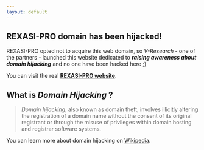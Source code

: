```yaml
---
layout: default
---
```


## REXASI-PRO domain has been hijacked!

REXASI-PRO opted not to acquire this web domain, so *V-Research* - one of the partners - launched this website dedicated to ***raising awareness about domain hijacking*** and no one have been hacked here ;)

You can visit the real [**REXASI-PRO website**](https://rexasi-pro.spindoxlabs.com/).

## What is *Domain Hijacking* ?

> *Domain hijacking*, also known as domain theft, involves illicitly altering the registration of a domain name without the consent of its original registrant or through the misuse of privileges within domain hosting and registrar software systems.

You can learn more about domain hijacking on [Wikipedia](https://en.wikipedia.org/wiki/Domain_hijacking).
